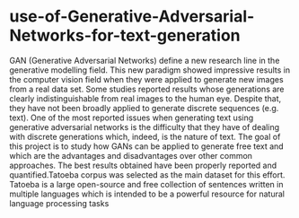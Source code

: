 # use-of-Generative-Adversarial-Networks-for-text-generation
GAN (Generative Adversarial Networks) define a new research line in the generative modelling field. This new paradigm showed impressive results in the computer vision field when they were applied to generate new images from a real data set. Some studies reported results whose generations are clearly indistinguishable from real images to the human eye.  Despite that, they have not been broadly applied to generate discrete sequences (e.g. text). One of the most reported issues when generating text using generative adversarial networks is the difficulty that they have of dealing with discrete generations which, indeed, is the nature of text.  The goal of this project is to study how GANs can be applied to generate free text and which are the advantages and disadvantages over other common approaches. The best results obtained have been properly reported and quantified.Tatoeba corpus was selected as the main dataset for this effort. Tatoeba is a large open-source and free collection of sentences written in multiple languages which is intended to be a powerful resource for natural language processing tasks
